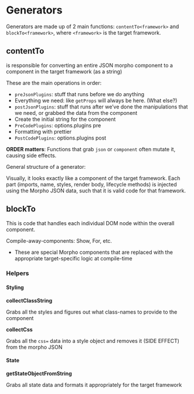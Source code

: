# Generators

Generators are made up of 2 main functions: `contentTo<framework>` and `blockTo<framework>`, where `<framework>` is the target framework.

## contentTo<framework>

is responsible for converting an entire JSON morpho component to a component in the target framework (as a string)

These are the main operations in order:

- `preJsonPlugins`: stuff that runs before we do anything
- Everything we need: like `getProps` will always be here. (What else?)
- `postJsonPlugins`: stuff that runs after we’ve done the manipulations that we need, or grabbed the data from the component
- Create the initial string for the component
- `PreCodePlugins`: options.plugins pre
- Formatting with prettier
- `PostCodePlugins`: options.plugins post

**ORDER matters**: Functions that grab `json` or `component` often mutate it, causing side effects.

General structure of a generator:

Visually, it looks exactly like a component of the target framework. Each part (imports, name, styles, render body, lifecycle methods) is injected using the Morpho JSON data, such that it is valid code for that framework.

## blockTo<framework>

This is code that handles each individual DOM node within the overall component.

Compile-away-components: Show, For, etc.

- These are special Morpho components that are replaced with the appropriate target-specific logic at compile-time

### Helpers

#### Styling

**collectClassString**

Grabs all the styles and figures out what class-names to provide to the component

**collectCss**

Grabs all the `css=` data into a style object and removes it (SIDE EFFECT) from the morpho JSON

#### State

**getStateObjectFromString**

Grabs all state data and formats it appropriately for the target framework
